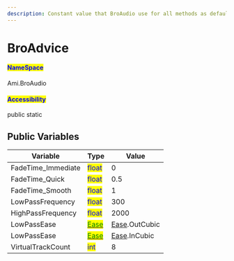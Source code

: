```yaml
---
description: Constant value that BroAudio use for all methods as default
---
```


# BroAdvice

#### <mark style="color:blue;">NameSpace</mark>

Ami.BroAudio

#### <mark style="color:blue;">Accessibility</mark>

public static

## Public Variables

| Variable            | Type                                                       | Value                             |
| ------------------- | ---------------------------------------------------------- | --------------------------------- |
| FadeTime\_Immediate | <mark style="color:blue;">float</mark>                     | 0                                 |
| FadeTime\_Quick     | <mark style="color:blue;">float</mark>                     | 0.5                               |
| FadeTime\_Smooth    | <mark style="color:blue;">float</mark>                     | 1                                 |
| LowPassFrequency    | <mark style="color:blue;">float</mark>                     | 300                               |
| HighPassFrequency   | <mark style="color:blue;">float</mark>                     | 2000                              |
| LowPassEase         | [<mark style="color:green;">Ease</mark>](../enums/ease.md) | [Ease](../enums/ease.md).OutCubic |
| LowPassEase         | [<mark style="color:green;">Ease</mark>](../enums/ease.md) | [Ease](../enums/ease.md).InCubic  |
| VirtualTrackCount   | <mark style="color:blue;">int</mark>                       | 8                                 |

